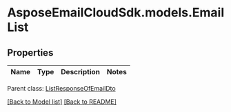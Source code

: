 # AsposeEmailCloudSdk.models.EmailList
## Properties
Name | Type | Description | Notes
------------ | ------------- | ------------- | -------------

 Parent class: [ListResponseOfEmailDto](ListResponseOfEmailDto.md)

[[Back to Model list]](Models.md) [[Back to README]](README.md)


